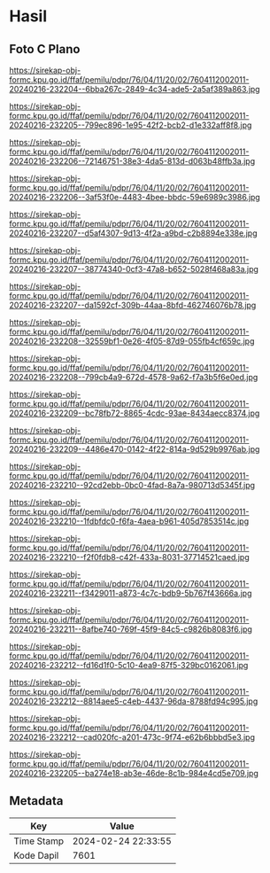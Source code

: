 # Hasil

## Foto C Plano

https://sirekap-obj-formc.kpu.go.id/ffaf/pemilu/pdpr/76/04/11/20/02/7604112002011-20240216-232204--6bba267c-2849-4c34-ade5-2a5af389a863.jpg

https://sirekap-obj-formc.kpu.go.id/ffaf/pemilu/pdpr/76/04/11/20/02/7604112002011-20240216-232205--799ec896-1e95-42f2-bcb2-d1e332aff8f8.jpg

https://sirekap-obj-formc.kpu.go.id/ffaf/pemilu/pdpr/76/04/11/20/02/7604112002011-20240216-232206--72146751-38e3-4da5-813d-d063b48ffb3a.jpg

https://sirekap-obj-formc.kpu.go.id/ffaf/pemilu/pdpr/76/04/11/20/02/7604112002011-20240216-232206--3af53f0e-4483-4bee-bbdc-59e6989c3986.jpg

https://sirekap-obj-formc.kpu.go.id/ffaf/pemilu/pdpr/76/04/11/20/02/7604112002011-20240216-232207--d5af4307-9d13-4f2a-a9bd-c2b8894e338e.jpg

https://sirekap-obj-formc.kpu.go.id/ffaf/pemilu/pdpr/76/04/11/20/02/7604112002011-20240216-232207--38774340-0cf3-47a8-b652-5028f468a83a.jpg

https://sirekap-obj-formc.kpu.go.id/ffaf/pemilu/pdpr/76/04/11/20/02/7604112002011-20240216-232207--da1592cf-309b-44aa-8bfd-462746076b78.jpg

https://sirekap-obj-formc.kpu.go.id/ffaf/pemilu/pdpr/76/04/11/20/02/7604112002011-20240216-232208--32559bf1-0e26-4f05-87d9-055fb4cf659c.jpg

https://sirekap-obj-formc.kpu.go.id/ffaf/pemilu/pdpr/76/04/11/20/02/7604112002011-20240216-232208--799cb4a9-672d-4578-9a62-f7a3b5f6e0ed.jpg

https://sirekap-obj-formc.kpu.go.id/ffaf/pemilu/pdpr/76/04/11/20/02/7604112002011-20240216-232209--bc78fb72-8865-4cdc-93ae-8434aecc8374.jpg

https://sirekap-obj-formc.kpu.go.id/ffaf/pemilu/pdpr/76/04/11/20/02/7604112002011-20240216-232209--4486e470-0142-4f22-814a-9d529b9976ab.jpg

https://sirekap-obj-formc.kpu.go.id/ffaf/pemilu/pdpr/76/04/11/20/02/7604112002011-20240216-232210--92cd2ebb-0bc0-4fad-8a7a-980713d5345f.jpg

https://sirekap-obj-formc.kpu.go.id/ffaf/pemilu/pdpr/76/04/11/20/02/7604112002011-20240216-232210--1fdbfdc0-f6fa-4aea-b961-405d7853514c.jpg

https://sirekap-obj-formc.kpu.go.id/ffaf/pemilu/pdpr/76/04/11/20/02/7604112002011-20240216-232210--f2f0fdb8-c42f-433a-8031-37714521caed.jpg

https://sirekap-obj-formc.kpu.go.id/ffaf/pemilu/pdpr/76/04/11/20/02/7604112002011-20240216-232211--f3429011-a873-4c7c-bdb9-5b767f43666a.jpg

https://sirekap-obj-formc.kpu.go.id/ffaf/pemilu/pdpr/76/04/11/20/02/7604112002011-20240216-232211--8afbe740-769f-45f9-84c5-c9826b8083f6.jpg

https://sirekap-obj-formc.kpu.go.id/ffaf/pemilu/pdpr/76/04/11/20/02/7604112002011-20240216-232212--fd16d1f0-5c10-4ea9-87f5-329bc0162061.jpg

https://sirekap-obj-formc.kpu.go.id/ffaf/pemilu/pdpr/76/04/11/20/02/7604112002011-20240216-232212--8814aee5-c4eb-4437-96da-8788fd94c995.jpg

https://sirekap-obj-formc.kpu.go.id/ffaf/pemilu/pdpr/76/04/11/20/02/7604112002011-20240216-232212--cad020fc-a201-473c-9f74-e62b6bbbd5e3.jpg

https://sirekap-obj-formc.kpu.go.id/ffaf/pemilu/pdpr/76/04/11/20/02/7604112002011-20240216-232205--ba274e18-ab3e-46de-8c1b-984e4cd5e709.jpg


## Metadata

| Key        | Value               |
| ---------- | ------------------- |
| Time Stamp | 2024-02-24 22:33:55 |
| Kode Dapil | 7601                |



